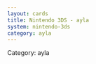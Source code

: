 ```yaml
---
layout: cards
title: Nintendo 3DS - ayla
system: nintendo-3ds
category: ayla
---
```

<div class="alert alert-secondary mb-4"><span class="i18n innerHTML-category">Category: </span><span class="i18n innerHTML-cat-ayla">ayla</span></div>
